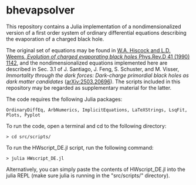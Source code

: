 # bhevapsolver

This repository contains a Julia implementation of a nondimensionalized version of a first order system of ordinary differential equations describing the evaporation of a charged black hole.

The original set of equations may be found in [W.A. Hiscock and L.D. Weems, *Evolution of charged evaporating black holes* Phys.Rev.D 41 (1990) 1142](https://doi.org/10.1103/PhysRevD.41.1142), and the nondimensionalized equations implemented here are described in Sec. 3.1 of J. Santiago, J. Feng, S. Schuster, and M. Visser, *Immortality through the dark forces: Dark-charge primordial black holes as dark matter candidates* ([arXiv:2503.20696](https://arxiv.org/abs/2503.20696)). The scripts included in this repository may be regarded as supplementary material for the latter.

The code requires the 
following Julia packages:

    OrdinaryDiffEq, ArbNumerics, ImplicitEquations, LaTeXStrings, LsqFit, Plots, Pyplot
    
To run the code, open a terminal and cd to the following directory:

    > cd src/scripts/

To run the HWscript_DE.jl script, run the following command:

    > julia HWscript_DE.jl

Alternatively, you can simply paste the contents of HWscript_DE.jl into the julia REPL (make sure julia is running in the "src/scripts/" directory).

